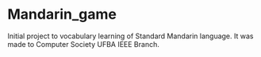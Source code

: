 # Mandarin_game
Initial project to vocabulary learning of Standard Mandarin language. It was made to Computer Society UFBA IEEE Branch.
